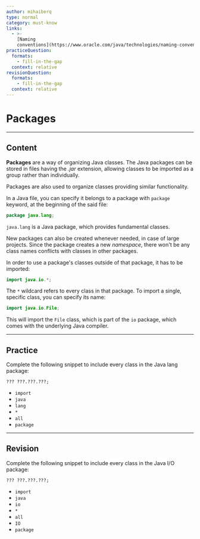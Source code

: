 ```yaml
---
author: mihaiberq
type: normal
category: must-know
links:
  - >-
    [Naming
    conventions](https://www.oracle.com/java/technologies/naming-conventions.html){website}
practiceQuestion:
  formats:
    - fill-in-the-gap
  context: relative
revisionQuestion:
  formats:
    - fill-in-the-gap
  context: relative
---
```


# Packages


---

## Content

**Packages** are a way of organizing Java classes. The Java packages can be stored in files having the *.jar* extension, allowing classes to be imported as a group rather than individually.

Packages are also used to organize classes providing similar functionality.

In a Java file, you can specify it belongs to a package with `package` keyword, at the beginning of the said file:

```java
package java.lang;
```

`java.lang` is a Java package, which provides fundamental classes.

New packages can also be created whenever needed, in case of large projects. Since the package creates a new *namespace*, there won't be any class names conflicts with classes in other packages.

In order to use a package's classes outside of that package, it has to be imported:

```java
import java.io.*;
```

The `*` wildcard refers to every class in that package. To import a single, specific class, you can specify its name:

```java
import java.io.File;
```

This will import the `File` class, which is part of the `io` package, which comes with the underlying Java compiler.


---

## Practice

Complete the following snippet to include every class in the Java lang package:

```plain-text
??? ???.???.???;
```

- `import`
- `java`
- `lang`
- `*`
- `all`
- `package`


---

## Revision

Complete the following snippet to include every class in the Java I/O package:

```plain-text
??? ???.???.???;
```

- `import`
- `java`
- `io`
- `*`
- `all`
- `IO`
- `package`

